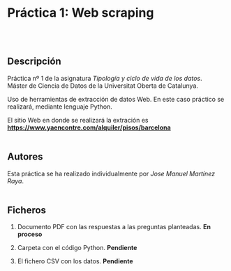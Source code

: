 # Práctica 1: Web scraping 
<br/><br/>
## Descripción

Práctica nº 1 de la asignatura _Tipología y ciclo de vida de los datos_.<br/>
Máster de Ciencia de Datos de la Universitat Oberta de Catalunya.

Uso de herramientas de extracción de datos Web. En este caso práctico se realizará, mediante lenguaje Python.

El sitio Web en donde se realizará la extración es **https://www.yaencontre.com/alquiler/pisos/barcelona**
<br/><br/>

## Autores

Esta práctica se ha realizado individualmente por _Jose Manuel Martínez Raya_.
<br/><br/>

## Ficheros

1. Documento PDF con las respuestas a las preguntas planteadas. **En proceso**

2. Carpeta con el código Python.  **Pendiente**

3. El fichero CSV con los datos. **Pendiente**
